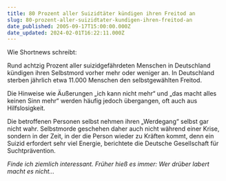 ```yaml
---
title: 80 Prozent aller Suizidtäter kündigen ihren Freitod an
slug: 80-prozent-aller-suizidtater-kundigen-ihren-freitod-an
date_published: 2005-09-17T15:00:00.000Z
date_updated: 2024-02-01T16:22:11.000Z
---
```


Wie Shortnews schreibt:

Rund achtzig Prozent aller suizidgefährdeten Menschen in Deutschland kündigen ihren Selbstmord vorher mehr oder weniger an. In Deutschland sterben jährlich etwa 11.000 Menschen den selbstgewählten Freitod. 

Die Hinweise wie Äußerungen „ich kann nicht mehr“ und „das macht alles keinen Sinn mehr“ werden häufig jedoch übergangen, oft auch aus Hilfslosigkeit. 

Die betroffenen Personen selbst nehmen ihren „Werdegang“ selbst gar nicht wahr. Selbstmorde geschehen daher auch nicht während einer Krise, sondern in der Zeit, in der die Person wieder zu Kräften kommt, denn ein Suizid erfordert sehr viel Energie, berichtete die Deutsche Gesellschaft für Suchtprävention.

*Finde ich ziemlich interessant. Früher hieß es immer: Wer drüber labert macht es nicht…*
